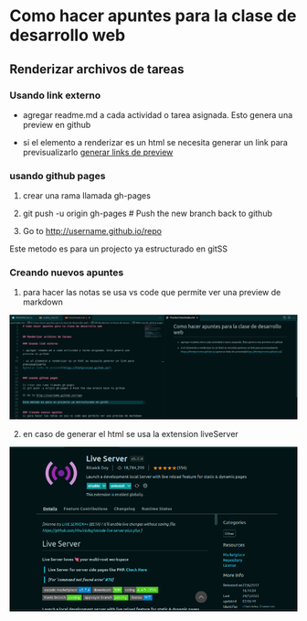 # Como hacer apuntes para la clase de desarrollo web


## Renderizar archivos de tareas

### Usando link externo

- agregar readme.md a cada actividad o tarea asignada. Esto genera una preview en github

- si el elemento a renderizar es un html se necesita generar un link para previsualizarlo 
[generar links de preview](https://htmlpreview.github.io/)


### usando github pages

1) crear una rama llamada gh-pages
2) git push -u origin gh-pages # Push the new branch back to github

3) Go to http://username.github.io/repo

Este metodo es para un projecto ya estructurado en gitSS


### Creando nuevos apuntes
1) para hacer las notas se usa vs code que permite ver una preview de markdown

![notes](./img/how2make_notesMD.png)

2) en caso de generar el html se usa la extension liveServer

![liveServer](./img/how2make_liveServer.png)
